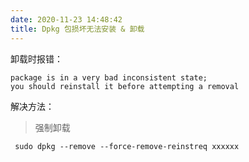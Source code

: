 ```yaml
---
date: 2020-11-23 14:48:42
title: Dpkg 包损坏无法安装 & 卸载
---
```




卸载时报错：

```
package is in a very bad inconsistent state;
you should reinstall it before attempting a removal
```



解决方法：

> 强制卸载



```
 sudo dpkg --remove --force-remove-reinstreq xxxxxx
```

